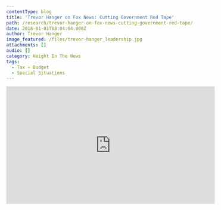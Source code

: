 ```yaml
---
contentType: blog
title: 'Trevor Hanger on Fox News: Cutting Government Red Tape'
path: /research/trevor-hanger-on-fox-news-cutting-government-red-tape/
date: 2018-01-01T08:04:04.000Z
author: Trevor Hanger
image_featured: /files/trevor-hanger_leadership.jpg
attachments: []
audio: []
category: Height In The News
tags:
  - Tax + Budget
  - Special Situations
---
```

<iframe width="560" height="315" src="https://www.youtube.com/embed/111r07NpCtg?ecver=1?start=90" frameborder="0" allow="autoplay; encrypted-media" allowfullscreen></iframe>
